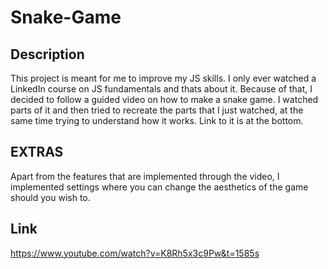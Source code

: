 # Snake-Game

## Description
This project is meant for me to improve my JS skills. I only ever watched a LinkedIn course on JS fundamentals and thats about it. 
Because of that, I decided to follow a guided video on how to make a snake game. I watched parts of it and then tried to recreate the parts that I just watched, at the same time trying to understand how it works. Link to it is at the bottom. 

## EXTRAS
Apart from the features that are implemented through the video, I implemented settings where you can change the aesthetics of the game should you wish to.

## Link
https://www.youtube.com/watch?v=K8Rh5x3c9Pw&t=1585s 
